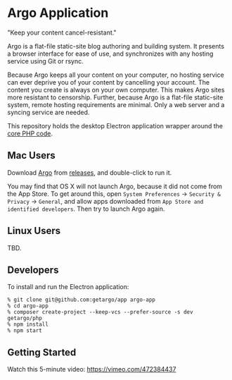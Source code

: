 # Argo Application

"Keep your content cancel-resistant."

Argo is a flat-file static-site blog authoring and building system. It presents
a browser interface for ease of use, and synchronizes with any hosting service
using Git or rsync.

Because Argo keeps all your content on your computer, no hosting service can
ever deprive you of your content by cancelling your account. The content you
create is always on your own computer. This makes Argo sites more resistant to
censorship. Further, because Argo is a flat-file static-site system, remote
hosting requirements are minimal. Only a web server and a syncing service are
needed.

This repository holds the desktop Electron application wrapper around the
[core PHP code](https://github.com/getargo/php).

## Mac Users

Download
[Argo](https://github.com/getargo/app/releases/download/1.1.0/Argo.app.zip)
from [releases](https://github.com/getargo/app/releases), and double-click to
run it.

You may find that OS X will not launch Argo, because it did not come from the
App Store. To get around this, open `System Preferences` -> `Security & Privacy`
-> `General`, and allow apps downloaded from `App Store and identified
developers`. Then try to launch Argo again.


## Linux Users

TBD.

## Developers

To install and run the Electron application:

```
% git clone git@github.com:getargo/app argo-app
% cd argo-app
% composer create-project --keep-vcs --prefer-source -s dev getargo/php
% npm install
% npm start
```

## Getting Started

Watch this 5-minute video: <https://vimeo.com/472384437>

